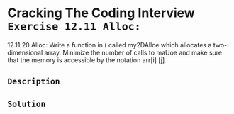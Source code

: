 # Cracking The Coding Interview `Exercise 12.11 Alloc:`

12.11 20 Alloc: Write a function in ( called my2DAlloe which allocates a two-dimensional array. Minimize
the number of calls to maUoe and make sure that the memory is accessible by the notation
arr[i] [j].

## `Description`


## `Solution`
